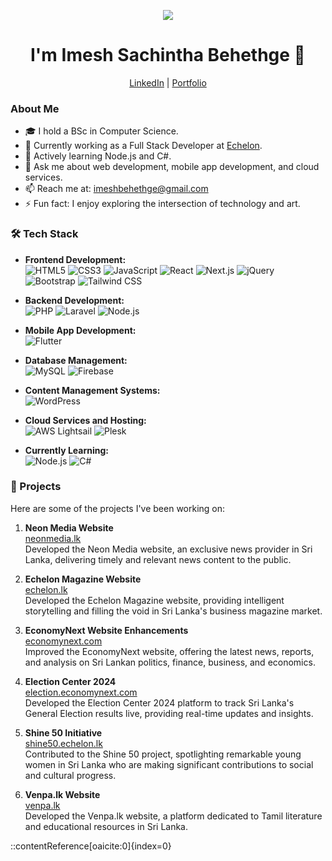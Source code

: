 <!-- Header with animated text -->
<p align="center">
  <img src="https://capsule-render.vercel.app/api?text=Hi%20There!&animation=fadeIn&type=waving&color=gradient&height=100"/>
</p>

<!-- Introduction -->
<h1 align="center"> I'm Imesh Sachintha Behethge 👋</h1>
<p align="center">
  <a href="www.linkedin.com/in/imesh-sachintha-behethge-7862a21a2">LinkedIn</a> |
  <a href="https://sachinthabehethge.com">Portfolio</a>
</p>

<!-- About Me -->
### About Me

- 🎓 I hold a BSc in Computer Science.
- 💼 Currently working as a Full Stack Developer at [Echelon](https://echelon.lk).
- 🌱 Actively learning Node.js and C#.
- 💬 Ask me about web development, mobile app development, and cloud services.
- 📫 Reach me at: imeshbehethge@gmail.com
- ⚡ Fun fact: I enjoy exploring the intersection of technology and art.

<!-- Tech Stack -->
### 🛠️ Tech Stack

- **Frontend Development:**  
  ![HTML5](https://img.shields.io/badge/-HTML5-E34F26?style=flat&logo=html5&logoColor=white)
  ![CSS3](https://img.shields.io/badge/-CSS3-1572B6?style=flat&logo=css3&logoColor=white)
  ![JavaScript](https://img.shields.io/badge/-JavaScript-F7DF1E?style=flat&logo=javascript&logoColor=black)
  ![React](https://img.shields.io/badge/-React-61DAFB?style=flat&logo=react&logoColor=black)
  ![Next.js](https://img.shields.io/badge/-Next.js-000000?style=flat&logo=next.js&logoColor=white)
  ![jQuery](https://img.shields.io/badge/-jQuery-0769AD?style=flat&logo=jquery&logoColor=white)
  ![Bootstrap](https://img.shields.io/badge/-Bootstrap-7952B3?style=flat&logo=bootstrap&logoColor=white)
  ![Tailwind CSS](https://img.shields.io/badge/-Tailwind%20CSS-38B2AC?style=flat&logo=tailwind-css&logoColor=white)

- **Backend Development:**  
  ![PHP](https://img.shields.io/badge/-PHP-777BB4?style=flat&logo=php&logoColor=white)
  ![Laravel](https://img.shields.io/badge/-Laravel-FF2D20?style=flat&logo=laravel&logoColor=white)
  ![Node.js](https://img.shields.io/badge/-Node.js-339933?style=flat&logo=node.js&logoColor=white)

- **Mobile App Development:**  
  ![Flutter](https://img.shields.io/badge/-Flutter-02569B?style=flat&logo=flutter&logoColor=white)

- **Database Management:**  
  ![MySQL](https://img.shields.io/badge/-MySQL-4479A1?style=flat&logo=mysql&logoColor=white)
  ![Firebase](https://img.shields.io/badge/-Firebase-FFCA28?style=flat&logo=firebase&logoColor=black)

- **Content Management Systems:**  
  ![WordPress](https://img.shields.io/badge/-WordPress-21759B?style=flat&logo=wordpress&logoColor=white)

- **Cloud Services and Hosting:**  
  ![AWS Lightsail](https://img.shields.io/badge/-AWS%20Lightsail-232F3E?style=flat&logo=amazon-aws&logoColor=white)
  ![Plesk](https://img.shields.io/badge/-Plesk-52BBE6?style=flat&logo=plesk&logoColor=white)

- **Currently Learning:**  
  ![Node.js](https://img.shields.io/badge/-Node.js-339933?style=flat&logo=node.js&logoColor=white)
  ![C#](https://img.shields.io/badge/-C%23-239120?style=flat&logo=c-sharp&logoColor=white)

<!-- Projects -->
### 🚀 Projects

Here are some of the projects I've been working on:

1. **Neon Media Website**  
   [neonmedia.lk](https://neonmedia.lk)  
   Developed the Neon Media website, an exclusive news provider in Sri Lanka, delivering timely and relevant news content to the public.

2. **Echelon Magazine Website**  
   [echelon.lk](https://echelon.lk)  
   Developed the Echelon Magazine website, providing intelligent storytelling and filling the void in Sri Lanka's business magazine market.

3. **EconomyNext Website Enhancements**  
   [economynext.com](https://economynext.com)  
   Improved the EconomyNext website, offering the latest news, reports, and analysis on Sri Lankan politics, finance, business, and economics.

4. **Election Center 2024**  
   [election.economynext.com](https://election.economynext.com)  
   Developed the Election Center 2024 platform to track Sri Lanka's General Election results live, providing real-time updates and insights.

5. **Shine 50 Initiative**  
   [shine50.echelon.lk](https://shine50.echelon.lk)  
   Contributed to the Shine 50 project, spotlighting remarkable young women in Sri Lanka who are making significant contributions to social and cultural progress.

6. **Venpa.lk Website**  
   [venpa.lk](https://venpa.lk)  
   Developed the Venpa.lk website, a platform dedicated to Tamil literature and educational resources in Sri Lanka.


::contentReference[oaicite:0]{index=0}
 
